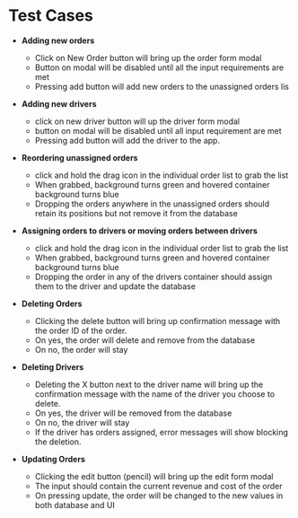 # Test Cases
- **Adding new orders**
  - Click on New Order button will bring up the order form modal
  - Button on modal will be disabled until all the input requirements are met
  - Pressing add button will add new orders to the unassigned orders lis

- **Adding new drivers**
  - click on new driver button will up the driver form modal
  - button on modal will be disabled until all input requirement are met
  - Pressing add button will add the driver to the app.

- **Reordering unassigned orders**
  - click and hold the drag icon in the individual order list to grab the list
  - When grabbed, background turns green and hovered container background turns blue
  - Dropping the orders anywhere in the unassigned orders should retain its positions but not remove it from the database 

- **Assigning orders to drivers or moving orders between drivers**
  - click and hold the drag icon in the individual order list to grab the list
  - When grabbed, background turns green and hovered container background turns blue
  - Dropping the order in any of the drivers container should assign them to the driver and update the database


- **Deleting Orders**
  - Clicking the delete button will bring up confirmation message with the order ID of the order. 
  - On yes, the order will delete and remove from the database
  - On no, the order will stay

- **Deleting Drivers**
  - Deleting the X button next to the driver name will bring up the confirmation message with the name of the driver you choose to delete.
  - On yes, the driver will be removed from the database
  - On no, the driver will stay
  - If the driver has orders assigned, error messages will show blocking the deletion.

- **Updating Orders**
  - Clicking the edit button (pencil) will bring up the edit form modal
  - The input should contain the current revenue and cost of the order
  - On pressing update, the order will be changed to the new values in both database and UI


